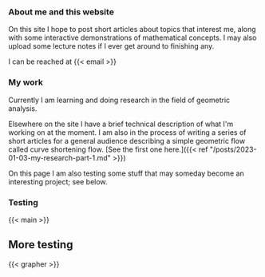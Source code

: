 ### About me and this website



On this site I hope to post short articles about topics that interest me, along with some interactive demonstrations of mathematical concepts.
I may also upload some lecture notes if I ever get around to finishing any.

I can be reached at {{< email >}}


### My work

Currently I am learning and doing research in the field of geometric analysis.

Elsewhere on the site I have a brief technical description of what I'm working on at the moment.
I am also in the process of writing a series of short articles for a general audience describing a simple geometric flow called curve shortening flow.
[See the first one here.]({{< ref "/posts/2023-01-03-my-research-part-1.md" >}})

On this page I am also testing some stuff that may someday become an interesting project; see below.

### Testing


<!-- see shortcodes/main.html -->
{{< main >}} 

## More testing

{{< grapher >}}

